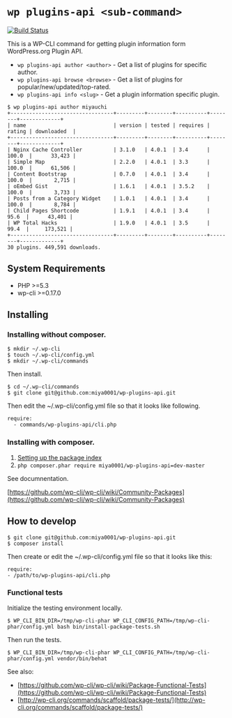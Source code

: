 # `wp plugins-api <sub-command>`

[![Build Status](https://travis-ci.org/miya0001/wp-plugins-api.svg?branch=master)](https://travis-ci.org/miya0001/wp-plugins-api)

This is a WP-CLI command for getting plugin information form WordPress.org Plugin API.

* `wp plugins-api author <author>` - Get a list of plugins for specific author.
* `wp plugins-api browse <browse>` - Get a list of plugins for popular/new/updated/top-rated.
* `wp plugins-api info <slug>` - Get a plugin information specific plugin.

```
$ wp plugins-api author miyauchi
+---------------------------------+---------+--------+----------+--------+-------------+
| name                            | version | tested | requires | rating | downloaded  |
+---------------------------------+---------+--------+----------+--------+-------------+
| Nginx Cache Controller          | 3.1.0   | 4.0.1  | 3.4      | 100.0  |      33,423 |
| Simple Map                      | 2.2.0   | 4.0.1  | 3.3      | 100.0  |      61,506 |
| Content Bootstrap               | 0.7.0   | 4.0.1  | 3.4      | 100.0  |       2,715 |
| oEmbed Gist                     | 1.6.1   | 4.0.1  | 3.5.2    | 100.0  |       3,733 |
| Posts from a Category Widget    | 1.0.1   | 4.0.1  | 3.4      | 100.0  |       8,784 |
| Child Pages Shortcode           | 1.9.1   | 4.0.1  | 3.4      |  95.6  |      43,401 |
| WP Total Hacks                  | 1.9.0   | 4.0.1  | 3.5      |  99.4  |     173,521 |
+---------------------------------+---------+--------+----------+--------+-------------+
30 plugins. 449,591 downloads.
```

## System Requirements

* PHP >=5.3
* wp-cli >=0.17.0

## Installing

### Installing without composer.

```
$ mkdir ~/.wp-cli
$ touch ~/.wp-cli/config.yml
$ mkdir ~/.wp-cli/commands
```

Then install.

```
$ cd ~/.wp-cli/commands
$ git clone git@github.com:miya0001/wp-plugins-api.git
```

Then edit the ~/.wp-cli/config.yml file so that it looks like following.

```
require:
  - commands/wp-plugins-api/cli.php
```

### Installing with composer.

1. [Setting up the package index](https://github.com/wp-cli/wp-cli/wiki/Community-Packages#setting-up-the-package-index)
1. `php composer.phar require miya0001/wp-plugins-api=dev-master`


See documnentation.

[https://github.com/wp-cli/wp-cli/wiki/Community-Packages](https://github.com/wp-cli/wp-cli/wiki/Community-Packages)

## How to develop

```
$ git clone git@github.com:miya0001/wp-plugins-api.git
$ composer install
```

Then create or edit the ~/.wp-cli/config.yml file so that it looks like this:

```
require:
- /path/to/wp-plugins-api/cli.php
```

### Functional tests

Initialize the testing environment locally.

```
$ WP_CLI_BIN_DIR=/tmp/wp-cli-phar WP_CLI_CONFIG_PATH=/tmp/wp-cli-phar/config.yml bash bin/install-package-tests.sh
```

Then run the tests.

```
$ WP_CLI_BIN_DIR=/tmp/wp-cli-phar WP_CLI_CONFIG_PATH=/tmp/wp-cli-phar/config.yml vendor/bin/behat
```

See also:

* [https://github.com/wp-cli/wp-cli/wiki/Package-Functional-Tests](https://github.com/wp-cli/wp-cli/wiki/Package-Functional-Tests)
* [http://wp-cli.org/commands/scaffold/package-tests/](http://wp-cli.org/commands/scaffold/package-tests/)
